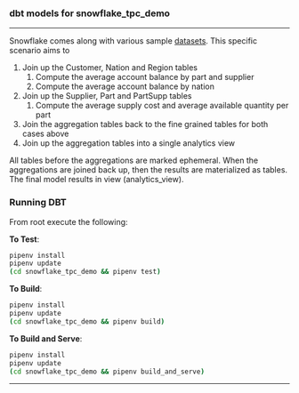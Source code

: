 ### dbt models for snowflake_tpc_demo

---
Snowflake comes along with various sample [datasets](https://docs.snowflake.net/manuals/user-guide/sample-data-tpch.html). This specific scenario aims to 
1. Join up the Customer, Nation and Region tables
    1. Compute the average account balance by part and supplier
    1. Compute the average account balance by nation
1. Join up the Supplier, Part and PartSupp tables 
    1. Compute the average supply cost and average available quantity per part
1. Join the aggregation tables back to the fine grained tables for both cases above
1. Join up the aggregation tables into a single analytics view

All tables before the aggregations are marked ephemeral. When the aggregations are joined back up, then the results are 
materialized as tables. The final model results in view (analytics_view).

### Running DBT

From root execute the following:

**To Test**:
```bash
pipenv install
pipenv update
(cd snowflake_tpc_demo && pipenv test)
```

**To Build**:
```bash
pipenv install
pipenv update
(cd snowflake_tpc_demo && pipenv build)
```

**To Build and Serve**:
```bash
pipenv install
pipenv update
(cd snowflake_tpc_demo && pipenv build_and_serve)
```

---

